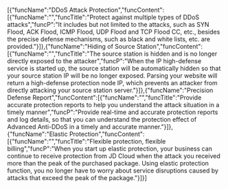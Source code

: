 [{"funcName":"DDoS Attack Protection","funcContent":[{"funcName":"","funcTitle":"Protect against multiple types of DDoS attacks","funcP":"It includes but not limited to the attacks, such as SYN Flood, ACK Flood, ICMP Flood, UDP Flood and TCP Flood CC, etc., besides the precise defense mechanisms, such as black and white lists, etc. are provided."}]},{"funcName":"Hiding of Source Station","funcContent":[{"funcName":"","funcTitle":"The source station is hidden and is no longer directly exposed to the attacker","funcP":"When the IP high-defense service is started up, the source station will be automatically hidden so that your source station IP will be no longer exposed. Parsing your website will return a high-defense protection node IP, which prevents an attacker from directly attacking your source station server."}]},{"funcName":"Precision Defense Report","funcContent":[{"funcName":"","funcTitle":"Provide accurate protection reports to help you understand the attack situation in a timely manner","funcP":"Provide real-time and accurate protection reports and log details, so that you can understand the protection effect of Advanced Anti-DDoS in a timely and accurate manner."}]},{"funcName":"Elastic Protection","funcContent":[{"funcName":"","funcTitle":"Flexible protection, flexible billing","funcP":"When you start up elastic protection, your business can continue to receive protection from JD Cloud when the attack you received more than the peak of the purchased package. Using elastic protection function, you no longer have to worry about service disruptions caused by attacks that exceed the peak of the package."}]}]